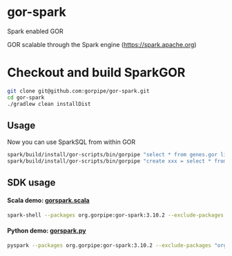 # gor-spark
Spark enabled GOR

GOR scalable through the Spark engine (https://spark.apache.org)

# Checkout and build SparkGOR
```bash 
git clone git@github.com:gorpipe/gor-spark.git
cd gor-spark
./gradlew clean installDist
```

## Usage
Now you can use SparkSQL from within GOR
```bash
spark/build/install/gor-scripts/bin/gorpipe "select * from genes.gor limit 10"
spark/build/install/gor-scripts/bin/gorpipe "create xxx = select * from <(select * from genes.gor) where Gene_Symbol like 'B%'; gor [xxx] | top 10"
```

## SDK usage
#### Scala demo: [gorspark.scala](pyspark.scala)
```bash
spark-shell --packages org.gorpipe:gor-spark:3.10.2 --exclude-packages "org.apache.logging.log4j:log4j-core,org.apache.logging.log4j:log4j-api" -I gorspark.scala
```
#### Python demo: [gorspark.py](pyspark.py)
```bash
pyspark --packages org.gorpipe:gor-spark:3.10.2 --exclude-packages "org.apache.logging.log4j:log4j-core,org.apache.logging.log4j:log4j-api" -I gorspark.py
```